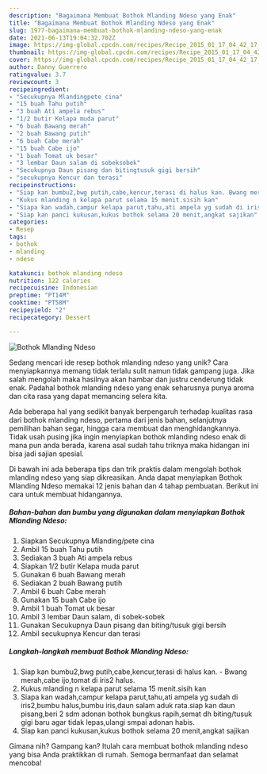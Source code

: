 ```yaml
---
description: "Bagaimana Membuat Bothok Mlanding Ndeso yang Enak"
title: "Bagaimana Membuat Bothok Mlanding Ndeso yang Enak"
slug: 1977-bagaimana-membuat-bothok-mlanding-ndeso-yang-enak
date: 2021-06-13T19:04:32.702Z
image: https://img-global.cpcdn.com/recipes/Recipe_2015_01_17_04_42_17_758_a9f590fc7a5d3734db3a/680x482cq70/bothok-mlanding-ndeso-foto-resep-utama.jpg
thumbnail: https://img-global.cpcdn.com/recipes/Recipe_2015_01_17_04_42_17_758_a9f590fc7a5d3734db3a/680x482cq70/bothok-mlanding-ndeso-foto-resep-utama.jpg
cover: https://img-global.cpcdn.com/recipes/Recipe_2015_01_17_04_42_17_758_a9f590fc7a5d3734db3a/680x482cq70/bothok-mlanding-ndeso-foto-resep-utama.jpg
author: Danny Guerrero
ratingvalue: 3.7
reviewcount: 3
recipeingredient:
- "Secukupnya Mlandingpete cina"
- "15 buah Tahu putih"
- "3 buah Ati ampela rebus"
- "1/2 butir Kelapa muda parut"
- "6 buah Bawang merah"
- "2 buah Bawang putih"
- "6 buah Cabe merah"
- "15 buah Cabe ijo"
- "1 buah Tomat uk besar"
- "3 lembar Daun salam di sobeksobek"
- "Secukupnya Daun pisang dan bitingtusuk gigi bersih"
- "secukupnya Kencur dan terasi"
recipeinstructions:
- "Siap kan bumbu2,bwg putih,cabe,kencur,terasi di halus kan. Bwang merah,cabe ijo,tomat di iris2 halus."
- "Kukus mlanding n kelapa parut selama 15 menit.sisih kan"
- "Siapa kan wadah,campur kelapa parut,tahu,ati ampela yg sudah di iris2,bumbu halus,bumbu iris,daun salam aduk rata.siap kan daun pisang,beri 2 sdm adonan bothok bungkus rapih,semat dh biting/tusuk gigi baru agar tidak lepas,ulangi smpai adonan habis."
- "Siap kan panci kukusan,kukus bothok selama 20 menit,angkat sajikan"
categories:
- Resep
tags:
- bothok
- mlanding
- ndeso

katakunci: bothok mlanding ndeso 
nutrition: 122 calories
recipecuisine: Indonesian
preptime: "PT14M"
cooktime: "PT58M"
recipeyield: "2"
recipecategory: Dessert

---
```



![Bothok Mlanding Ndeso](https://img-global.cpcdn.com/recipes/Recipe_2015_01_17_04_42_17_758_a9f590fc7a5d3734db3a/680x482cq70/bothok-mlanding-ndeso-foto-resep-utama.jpg)

Sedang mencari ide resep bothok mlanding ndeso yang unik? Cara menyiapkannya memang tidak terlalu sulit namun tidak gampang juga. Jika salah mengolah maka hasilnya akan hambar dan justru cenderung tidak enak. Padahal bothok mlanding ndeso yang enak seharusnya punya aroma dan cita rasa yang dapat memancing selera kita.

Ada beberapa hal yang sedikit banyak berpengaruh terhadap kualitas rasa dari bothok mlanding ndeso, pertama dari jenis bahan, selanjutnya pemilihan bahan segar, hingga cara membuat dan menghidangkannya. Tidak usah pusing jika ingin menyiapkan bothok mlanding ndeso enak di mana pun anda berada, karena asal sudah tahu triknya maka hidangan ini bisa jadi sajian spesial.




Di bawah ini ada beberapa tips dan trik praktis dalam mengolah bothok mlanding ndeso yang siap dikreasikan. Anda dapat menyiapkan Bothok Mlanding Ndeso memakai 12 jenis bahan dan 4 tahap pembuatan. Berikut ini cara untuk membuat hidangannya.

<!--inarticleads1-->

##### Bahan-bahan dan bumbu yang digunakan dalam menyiapkan Bothok Mlanding Ndeso:

1. Siapkan Secukupnya Mlanding/pete cina
1. Ambil 15 buah Tahu putih
1. Sediakan 3 buah Ati ampela rebus
1. Siapkan 1/2 butir Kelapa muda parut
1. Gunakan 6 buah Bawang merah
1. Sediakan 2 buah Bawang putih
1. Ambil 6 buah Cabe merah
1. Gunakan 15 buah Cabe ijo
1. Ambil 1 buah Tomat uk besar
1. Ambil 3 lembar Daun salam, di sobek-sobek
1. Gunakan Secukupnya Daun pisang dan biting/tusuk gigi bersih
1. Ambil secukupnya Kencur dan terasi




<!--inarticleads2-->

##### Langkah-langkah membuat Bothok Mlanding Ndeso:

1. Siap kan bumbu2,bwg putih,cabe,kencur,terasi di halus kan. - Bwang merah,cabe ijo,tomat di iris2 halus.
1. Kukus mlanding n kelapa parut selama 15 menit.sisih kan
1. Siapa kan wadah,campur kelapa parut,tahu,ati ampela yg sudah di iris2,bumbu halus,bumbu iris,daun salam aduk rata.siap kan daun pisang,beri 2 sdm adonan bothok bungkus rapih,semat dh biting/tusuk gigi baru agar tidak lepas,ulangi smpai adonan habis.
1. Siap kan panci kukusan,kukus bothok selama 20 menit,angkat sajikan




Gimana nih? Gampang kan? Itulah cara membuat bothok mlanding ndeso yang bisa Anda praktikkan di rumah. Semoga bermanfaat dan selamat mencoba!
